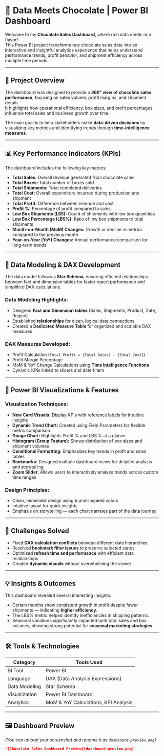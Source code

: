 # 🍫 Data Meets Chocolate | Power BI Dashboard

Welcome to my **Chocolate Sales Dashboard**, where rich data meets rich flavor!  
This Power BI project transforms raw chocolate sales data into an interactive and insightful analytics experience that helps understand performance trends, profit behavior, and shipment efficiency across multiple time periods.

---

## 📖 Project Overview

The dashboard was designed to provide a **360° view of chocolate sales performance**, focusing on sales volume, profit margins, and shipment details.  
It highlights how operational efficiency, box sizes, and profit percentages influence total sales and business growth over time.

The main goal is to help stakeholders make **data-driven decisions** by visualizing key metrics and identifying trends through **time-intelligence measures**.

---

## 📊 Key Performance Indicators (KPIs)

The dashboard includes the following key metrics:

- **Total Sales:** Overall revenue generated from chocolate sales  
- **Total Boxes:** Total number of boxes sold  
- **Total Shipments:** Total completed deliveries  
- **Total Cost:** Overall expenditure incurred during production and shipment  
- **Total Profit:** Difference between revenue and cost  
- **Profit %:** Percentage of profit compared to sales  
- **Low Box Shipments (LBS):** Count of shipments with low box quantities  
- **Low Box Percentage (LBS%)**: Ratio of low box shipments to total shipments  
- **Month-on-Month (MoM) Changes:** Growth or decline in metrics compared to the previous month  
- **Year-on-Year (YoY) Changes:** Annual performance comparison for long-term trends  

---

## 🧩 Data Modeling & DAX Development

The data model follows a **Star Schema**, ensuring efficient relationships between fact and dimension tables for faster report performance and simplified DAX calculations.

### Data Modeling Highlights:
- Designed **Fact and Dimension tables** (Sales, Shipments, Product, Date, Region)
- Established **relationships** for clean, logical data connections
- Created a **Dedicated Measure Table** for organized and scalable DAX measures

### DAX Measures Developed:
- Profit Calculation (`Total Profit = [Total Sales] - [Total Cost]`)
- Profit Margin Percentage  
- MoM & YoY Change Calculations using **Time Intelligence Functions**  
- Dynamic KPIs linked to slicers and date filters  

---

## 🎨 Power BI Visualizations & Features

### Visualization Techniques:
- **New Card Visuals:** Display KPIs with reference labels for intuitive insights  
- **Dynamic Trend Chart:** Created using Field Parameters for flexible metric comparison  
- **Gauge Chart:** Highlights Profit % and LBS % at a glance  
- **Histogram (Group Feature):** Shows distribution of box sizes and shipment volumes  
- **Conditional Formatting:** Emphasizes key trends in profit and sales tables  
- **Bookmarks:** Designed multiple dashboard views for detailed analysis and storytelling  
- **Zoom Slider:** Allows users to interactively analyze trends across custom time ranges  

### Design Principles:
- Clean, minimalist design using brand-inspired colors  
- Intuitive layout for quick insights  
- Emphasis on storytelling — each chart narrates part of the data journey  

---

## 🧠 Challenges Solved

- Fixed **DAX calculation conflicts** between different date hierarchies  
- Resolved **bookmark filter issues** to preserve selected states  
- Optimized **refresh time and performance** with efficient data relationships  
- Created **dynamic visuals** without overwhelming the viewer  

---

## 💡 Insights & Outcomes

This dashboard revealed several interesting insights:
- Certain months show consistent growth in profit despite fewer shipments — indicating **higher efficiency**.
- The LBS% metric helped identify inefficiencies in shipping patterns.
- Seasonal variations significantly impacted both total sales and box volumes, showing strong potential for **seasonal marketing strategies**.

---

## 🛠 Tools & Technologies

| Category | Tools Used |
|-----------|-------------|
| BI Tool | Power BI |
| Language | DAX (Data Analysis Expressions) |
| Data Modeling | Star Schema |
| Visualization | Power BI Dashboard |
| Analytics | MoM & YoY Calculations, KPI Analysis |

---

## 🖼 Dashboard Preview
*(You can upload your screenshot and rename it as `dashboard-preview.png`)*  
```markdown
![Chocolate Sales Dashboard Preview](dashboard-preview.png)
